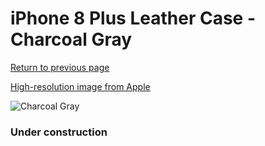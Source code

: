 # iPhone 8 Plus Leather Case - Charcoal Gray

[Return to previous page](/iphone_7)

[High-resolution image from Apple](https://store.storeimages.cdn-apple.com/8756/as-images.apple.com/is/MQHP2?wid=4500&hei=4500&fmt=png)

<div style="width: 384px"><img src="/everysource/MQHP2.png" alt="Charcoal Gray"></div>

### Under construction
